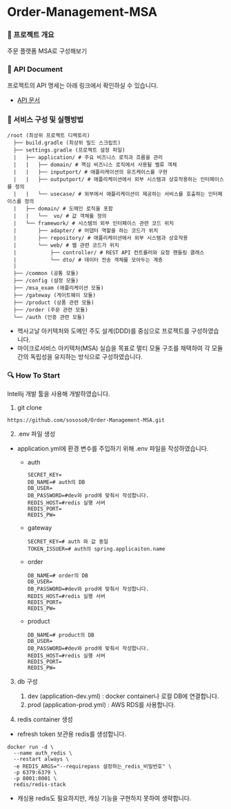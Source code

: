 # Order-Management-MSA 

### 🚀 프로젝트 개요

주문 플랫폼 MSA로 구성해보기 

### 📂 API Document

프로젝트의 API 명세는 아래 링크에서 확인하실 수 있습니다.

- [API 문서](https://fluttering-sponge-a4d.notion.site/API-14e1b4e6922f80cfb104db4a02b01018?pvs=4)

### 📄 서비스 구성 및 실행방법

```
/root (최상위 프로젝트 디렉토리)
  ├── build.gradle (최상위 빌드 스크립트)
  ├── settings.gradle (프로젝트 설정 파일)
  |   ├── application/ # 주요 비즈니스 로직과 흐름을 관리
  |   |   ├── domain/ # 핵심 비즈니스 로직에서 사용될 벨류 객체
  |   |   ├── inputport/ # 애플리케이션의 유즈케이스를 구현
  |   |   ├── outputport/ # 애플리케이션에서 외부 시스템과 상호작용하는 인터페이스를 정의
  |   |   └── usecase/ # 외부에서 애플리케이션이 제공하는 서비스를 호출하는 인터페이스를 정의
  |   ├── domain/ # 도메인 로직을 포함
  |   |   └──  vo/ # 값 객체를 정의    
  |   └── framework/ # 시스템의 외부 인터페이스 관련 코드 위치
  |       ├── adapter/ # 어댑터 역할을 하는 코드가 위치
  |       ├── repository/ # 애플리케이션에서 외부 시스템과 상호작용
  |       └── web/ # 웹 관련 코드가 위치
  |           ├── controller/ # REST API 컨트롤러와 요청 핸들링 클래스
  |           └── dto/ # 데이터 전송 객체를 모아두는 계층
  |
  ├── /common (공통 모듈)
  ├── /config (설정 모듈)
  ├── /msa_exam (애플리케이션 모듈)
  ├── /gateway (게이트웨이 모듈)
  ├── /product (상품 관련 모듈)
  ├── /order (주문 관련 모듈)
  └── /auth (인증 관련 모듈)
```

- 헥사고날 아키텍처와 도메인 주도 설계(DDD)를 중심으로 프로젝트를 구성하였습니다.
- 마이크로서비스 아키텍처(MSA) 실습을 목표로 멀티 모듈 구조를 채택하여 각 모듈 간의 독립성을 유지하는 방식으로 구성하였습니다. 

### 🔍 How To Start

Intellij 개발 툴을 사용해 개발하였습니다. 

1. git clone

```
https://github.com/sososo0/Order-Management-MSA.git
```

2. .env 파일 생성 

- application.yml에 환경 변수를 주입하기 위해 .env 파일을 작성하였습니다.

  - auth 
    ```
    SECRET_KEY=
    DB_NAME=# auth의 DB
    DB_USER=
    DB_PASSWORD=#dev와 prod에 맞춰서 작성합니다. 
    REDIS_HOST=#redis 실행 서버 
    REDIS_PORT=
    REDIS_PW=
    ```
  - gateway
    ```
    SECRET_KEY=# auth 와 값 동일 
    TOKEN_ISSUER=# auth의 spring.applicaiton.name
    ```
  - order 
    ```
    DB_NAME=# order의 DB
    DB_USER=
    DB_PASSWORD=#dev와 prod에 맞춰서 작성합니다. 
    REDIS_HOST=#redis 실행 서버 
    REDIS_PORT=
    REDIS_PW=
    ```
  - product 
    ```
    DB_NAME=# product의 DB
    DB_USER=
    DB_PASSWORD=#dev와 prod에 맞춰서 작성합니다. 
    REDIS_HOST=#redis 실행 서버 
    REDIS_PORT=
    REDIS_PW=
    ```

3. db 구성
    1) dev (application-dev.yml) : docker container나 로컬 DB에 연결합니다. 
    2) prod (application-prod.yml) : AWS RDS를 사용합니다. 

3. redis container 생성 

- refresh token 보관용 redis를 생성합니다. 

```
docker run -d \
  --name auth_redis \
  --restart always \
  -e REDIS_ARGS="--requirepass 설정하는_redis_비밀번호" \
  -p 6379:6379 \
  -p 8001:8001 \
  redis/redis-stack
```

- 캐싱용 redis도 필요하지만, 캐싱 기능을 구현하지 못하여 생략합니다.
